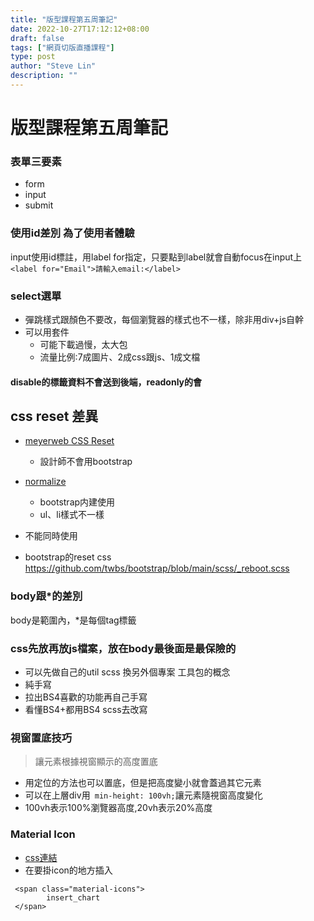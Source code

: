 ```yaml
---
title: "版型課程第五周筆記"
date: 2022-10-27T17:12:12+08:00
draft: false
tags: ["網頁切版直播課程"]
type: post
author: "Steve Lin"
description: ""
---
```


# 版型課程第五周筆記
### 表單三要素
- form
- input
- submit

### 使用id差別 為了使用者體驗
input使用id標註，用label for指定，只要點到label就會自動focus在input上
`<label for="Email">請輸入email:</label>`
### select選單
- 彈跳樣式跟顏色不要改，每個瀏覽器的樣式也不一樣，除非用div+js自幹
- 可以用套件
    - 可能下載過慢，太大包
    - 流量比例:7成圖片、2成css跟js、1成文檔 

#### disable的標籤資料不會送到後端，readonly的會

## css reset 差異
- [meyerweb CSS Reset](https://meyerweb.com/eric/tools/css/reset/)
    - 設計師不會用bootstrap 
     
- [normalize](https://necolas.github.io/normalize.css/)
    - bootstrap内建使用
    - ul、li樣式不一樣  
-  不能同時使用
- bootstrap的reset css https://github.com/twbs/bootstrap/blob/main/scss/_reboot.scss
### body跟*的差別
body是範圍內，*是每個tag標籤

### css先放再放js檔案，放在body最後面是最保險的
- 可以先做自己的util scss 換另外個專案
工具包的概念
- 純手寫
- 拉出BS4喜歡的功能再自己手寫
- 看懂BS4+都用BS4 scss去改寫

### 視窗置底技巧
> 讓元素根據視窗顯示的高度置底
- 用定位的方法也可以置底，但是把高度變小就會蓋過其它元素
- 可以在上層div用` min-height: 100vh;`讓元素隨視窗高度變化
- 100vh表示100%瀏覽器高度,20vh表示20%高度

### Material Icon
- [css連結](https://fonts.googleapis.com/icon?family=Material+Icons)
- 在要掛icon的地方插入
```
 <span class="material-icons">
        insert_chart
 </span>
```